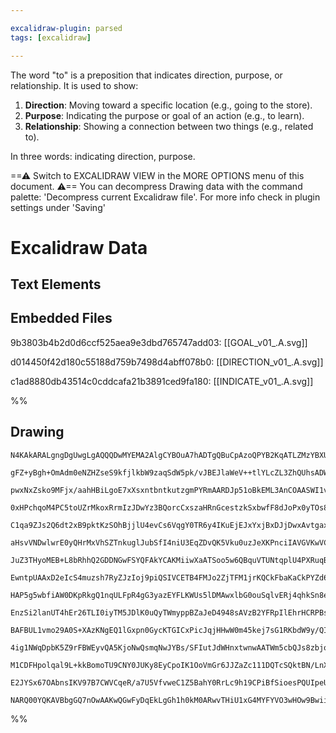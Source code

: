 ```yaml
---

excalidraw-plugin: parsed
tags: [excalidraw]

---
```



The word "to" is a preposition that indicates direction, purpose, or relationship. It is used to show:

1. **Direction**: Moving toward a specific location (e.g., going to the store).
2. **Purpose**: Indicating the purpose or goal of an action (e.g., to learn).
3. **Relationship**: Showing a connection between two things (e.g., related to).

In three words: indicating direction, purpose.





==⚠  Switch to EXCALIDRAW VIEW in the MORE OPTIONS menu of this document. ⚠== You can decompress Drawing data with the command palette: 'Decompress current Excalidraw file'. For more info check in plugin settings under 'Saving'


# Excalidraw Data

## Text Elements
## Embedded Files
9b3803b4b2d0d6ccf525aea9e3dbd765747add03: [[GOAL_v01_.A.svg]]

d014450f42d180c55188d759b7498d4abff078b0: [[DIRECTION_v01_.A.svg]]

c1ad8880db43514c0cddcafa21b3891ced9fa180: [[INDICATE_v01_.A.svg]]

%%
## Drawing
```compressed-json
N4KAkARALgngDgUwgLgAQQQDwMYEMA2AlgCYBOuA7hADTgQBuCpAzoQPYB2KqATLZMzYBXUtiRoIACyhQ4zZAHoFAc0JRJQgEYA6bGwC2CgF7N6hbEcK4OCtptbErHALRY8RMpWdx8Q1TdIEfARcZgRmBShcZQUebQBGeO0ABho6IIR9BA4oZm4AbXAwUDBSiBJuCAoADWkAZUweAA400shYRErCfWikfjLMbmd4gE4AFhSeUYBmADYm6bGm2ZGm

gFZ+yBgh+OmAdm0eNZHZseS9kfjlkbW9zaqSdW5pk/vJBEJlaWeV++tlYLcZL3ZhQUhsADWCAAwmx8GxSJUwdZmHBcIEcq0yppcNgIcpwUIOMRYfDERJkRxUejslAsZAAGaEfD4OqwQESSS4jSBekQUHgqEAdUekm48RBYMhCDZMA56EEHj5hK+HHCeTQEqKkDYaOwam2muSwO1EEJxLVzA1qA4QhZIIQCGIz2O0xNbQYTFYnHFyWm90YLHYHAAc

pwxNxZsko9MFjx/aahHBiLgoE7xXsxntbntkutzgmPYRmAARDJp51oBkEML3AnCOAASWI1vyAF17pphMSAKLBLI5Vsd01EDgQ7i2+0jth49NVmsIe5M4LNyrYeK4YhNbfJYiaMbTNbxMbYZLYYjEPDVqaaWOXMTEEbVq6pEHucSoQptMBa7/xbXDkWxJYJUABagxFAAvv0JRlBUEhEAAsgAagAQkYkhwHyHQfuUPTKH0pqDGgtzaCM+zxPGTQjEc

0xHPchqoM4PC5toUZrMkoxRrmIzJDwYz3BQorcCxszaHRnGcestzkSxbwfF8dJoPx0yTOs8bTFcNznH8HAAh+7plAK0qkgiSLkFSaIYnSna4vi5oknCZkUhZ1LWXyy6suyuFctgPKER6xnCsJmqSoKMreZUioVPcKqSJa1q/mUuq4gavqGZADkJROdr4A6c68Dc8SzAGXrBuKawlaagbeqG4YfjRuyXPsIz3EmKYVhmWa3LMeyxkcVVFqW5YFdW+

C1qa9ZJs2Q6dt2xB9pktKzSOhBjjlU4evCs6VqgY0TR6y4IKuEjEJxYxjBxDJjDwxAvtgaxHtuxDZiMmiZqsxBjLgmgMgy5xNJor6msw74FNqP6bD+AH3GtxAgRIoHbFBMGmvB6DbpIzCkAsbDYfAuHdL0fLEUxUyqbMawHtuaz7LTyStaajHOGM4wJBcsyzIsN1XMVg1lEJxBPGg0xzAkNy8cambzKz8mfN8IvxGsCQLJTXM8Ma8R7ElkD/PKyT

aHsvVNDwlwrE0yQHrMxVhSZTnkuglJubSfI4niU3EqZDvQK5Vku0uzJeXKPnciIAVGVKwVC2KoUg5HEXB1FcIxaacXZbHHopfqsDpbF83pzauX5btx5NErpVBj6IunBXtVhhwEYi1mfHzBsibJqmBVa91Rva4kJuw8NwSdfO42LpNhJNi2BSAdi82LQOuQz/co7jmgk55dOO3cPt4+Hcyx27RAb2xn6+6aLdu6zNg2AMmsRy4CEIwINMe4vZTmZ7

JuZ3THyoMEB+L8bRhhQ2GDDNGwFSYQFAkYCAKMiiwXaATSoo5w6QBquVTUNtqplU4PXRuqBipHBGNrbM/NIBwwRugXAYw+TFjLMPUaC5YZHwACqYCgMoEsABFEYFAOAUAAEoAHlhEQk0IhAACtCAAUsoQYAcWSynlPyZOzpbZR2FqgAScdwrKNwimZg7x1Gp2EKqdU4p7hZzSkaDKEA9YGXuKTUYBxozZkzFrPiTVyEQEYnsOIUYAY3GOGXW4TQN

EwntpUAAxD2eIcS4muzsh7RyZJzIoj9piQSIVCETB4FMJo2ZjTFM1jrKQCkFbaKaCkPYZd6Ig0dLtSqMs3TNDrJPGay9TQMnIFkE6hdNplCyhYtAiCkGdGUtqaCpouxEgWv2ZaXSPTtU7iXfxxVLalyOHwVa6115Fy3lCXau9JToigKhOGa1lAbU3h6bIxALnEiuTcleoQoCwn0PoNQFZJFsDWkpAZtyI5nIAIKkHBBQd4m4XmmnuWCiFULdob3u

HAP5g5wbfiAW0DKpRkgQ1nqULFpR4gG3yazEYFLKWUs5lDMAwxlbG0ouSqlvERj4qhkSn8eSClFJKaU2lLNqkA0omsfFAF4GlEQdAZBEgiYET5Bgqu2i7GKrqg3D8WtNKZg1oeWGkDKi4DWHQoeCAR6oDBEIPecEj4cEQkKSQ2AACOABVAAEh5QO+jKi+X8n/eOIpo6WN0dKL1EhoomI9GnEZhCrF6hsYQ40ul9JAicTsNmZC+LNFdCSxmHpma7D

EnzSi2lanUT4hEr26TLI0iyTM5JDlK0uQyTWmyppBZaJeD4948sAVzB2YFRpIlEhrHCRPBsnS0DtiXL0w+MLI352jcimZ88FnosnQSiAKyzXd3cbmQpw6V5rTXoCleM4jk72YXHVMQhrQQEQE8vSHqVxHxHU0Yg1sWI/Wfn6BkYhcA8GwNuBksxNAm1Nm6M8j8TZrFxH/MGk6IY62hm0Dd2BwRYX2SyKC4BAL2LgHANknduCwWgO8LIKCe1YgYIQ

BAFBUL1vmo29A0S+XAzKNgEQ1lGxpn0GycKTGICxPicJqjHHwW0m45kej7sG1RKbdW9y/QIBia4zxgAYp6yKYa1Gic4xJnjfHpQBq0To9jemciSd4/HUN6BDHGN0+JizPHBFmPitGpKynzNQEs8IuNOdbFKZU/pzIanOBQDU7gL5+BGIeaC05kLYW6iECMB+DWgWvOWdYVgKAIKiDKC4AhBADJW1mcc95gzURSA5fBWwSFIQkUHNK6pzIPZiTwtq

4ig1NWqDpbK5Z9rFBWEyvQA5KjoNwQsmqNwJYBs/SFIutJdWHnxtwnwAATWm5cbQJs8zbjookLmbcyhGDYAYYj1UCCWvFIcSiGsxgSsgHF8rmQXNzILmaeaVGCQkCSylkShkIDfeIGyBAGHUBHcgEDxCbB4atZ+sEY5l6yhA6Y1K1CcIj6kGUDiAAFLGagqB8eE/CagA2awACUfJBEIGUHadElQse454CVXgLPmcE7J5Th7yn7aSIATID8UqMiL0

M1CDFHpolqal9L+kkBomoTU9CNY0JUKy8EyCpoIK1OoVmGr6JJZaZc111DQTcSQktBN/LnX0wSzxD12sEs0xULQh4Hr2MR5oQjHt2MEFyQex7D13sEFcS1O0MtxbNTexHeB4d0sC3ENBOoS18z1Xlupe8VGHrtTyQ1hqeZ3AlD9xhe0mk/ZT7CHvw+2bYphP0TtmoU0nrlYpCveW5BSWHPOe9c69GBxPXJD+KoTD7XuYyQSxa718kEFPAVe/0t6M

E2JYSx67OAbnsIKV97B7CWVCqeR/a7U5VfvweC1Z5BahY0RrLc9h19CPiBfSioesPQUIpeUni7KCxvlk+OLcUn77u/Hsf/EpSfbPY0Y3WvZIC/N0NTSfCDZIWAy3YpI8V3JA40OJePSvFjTSEFeIaEOA0YSiSfMYY8c4PXY8PAv0PXfieJY0cg3iHsOg8VUoaZJrWkUXBAXzKAYMa0JdMoHpSLBAanYCUgZ5UZWFDgeHAqC1K1R7IgMHGQ+4SQ8j

NARQ00YQKAVBbgGQ7nOwAAKwQGwFyDqEkLgGh1h0kM0ARwvTHiU1xG4MYFYVO3wHOw9BwiigyCMPKnuA41BAMCGwmRPUOSYVsO6XBF408O4KVRORHDeRBS8McOcJuWwzAFYIgCOmtGAEghAEgiAA
```
%%